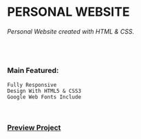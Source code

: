 # PERSONAL WEBSITE
###### Personal Website created with HTML & CSS.

<br />

### Main Featured:
    Fully Responsive
    Design With HTML5 & CSS3
    Google Web Fonts Include

<br />

### [Preview Project](https://romanakhatun.github.io/personal-website/)
